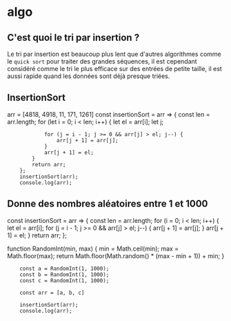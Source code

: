 # algo

## C'est quoi le tri par insertion ?

Le tri par insertion est beaucoup plus lent que d'autres algorithmes comme le `quick sort` pour traiter des grandes séquences,
il est cependant considéré comme le tri le plus efficace sur des entrées de petite taille, il est aussi rapide quand les données sont déjà presque triées.

## InsertionSort

 arr = [4818, 4918, 11, 171, 1261]
        const insertionSort = arr => {
            const len = arr.length;
            for (let i = 0; i < len; i++) {
                let el = arr[i];
                let j;

                for (j = i - 1; j >= 0 && arr[j] > el; j--) {
                    arr[j + 1] = arr[j];
                }
                arr[j + 1] = el;
            }
            return arr;
        };
        insertionSort(arr);
        console.log(arr);

## Donne des nombres aléatoires entre 1 et 1000

const insertionSort = arr => {
            const len = arr.length;
            for (i = 0; i < len; i++) {
                let el = arr[i];
                for (j = i - 1; j >= 0 && arr[j] > el; j--) {
                    arr[j + 1] = arr[j];
                }
                arr[j + 1] = el;
            }
            return arr;
        };

function RandomInt(min, max) {
            min = Math.ceil(min);
            max = Math.floor(max);
            return Math.floor(Math.random() * (max - min + 1)) + min;
        }

        const a = RandomInt(1, 1000);
        const b = RandomInt(1, 1000);
        const c = RandomInt(1, 1000);

        const arr = [a, b, c]

        insertionSort(arr);
        console.log(arr);
  